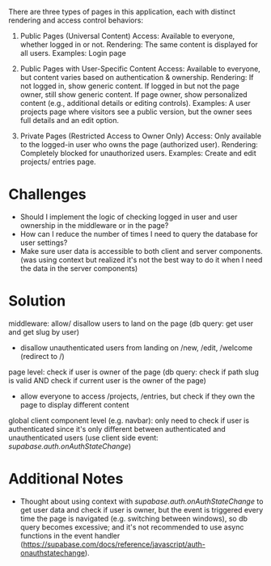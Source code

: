 There are three types of pages in this application, each with distinct rendering and access control behaviors:

1. Public Pages (Universal Content)
Access: Available to everyone, whether logged in or not.
Rendering: The same content is displayed for all users.
Examples: Login page

2. Public Pages with User-Specific Content
Access: Available to everyone, but content varies based on authentication & ownership.
Rendering:
If not logged in, show generic content.
If logged in but not the page owner, still show generic content.
If page owner, show personalized content (e.g., additional details or editing controls).
Examples: A user projects page where visitors see a public version, but the owner sees full details and an edit option.

3. Private Pages (Restricted Access to Owner Only)
Access: Only available to the logged-in user who owns the page (authorized user).
Rendering: Completely blocked for unauthorized users.
Examples: Create and edit projects/ entries page.

# Challenges
- Should I implement the logic of checking logged in user and user ownership in the middleware or in the page?
- How can I reduce the number of times I need to query the database for user settings?
- Make sure user data is accessible to both client and server components. (was using context but realized it's not the best way to do it when I need the data in the server components)

# Solution
middleware: allow/ disallow users to land on the page (db query: get user and get slug by user)
- disallow unauthenticated users from landing on /new, /edit, /welcome (redirect to /)

page level: check if user is owner of the page (db query: check if path slug is valid AND check if current user is the owner of the page)
- allow everyone to access /projects, /entries, but check if they own the page to display different content

global client component level (e.g. navbar): only need to check if user is authenticated since it's only different between authenticated and unauthenticated users (use client side event: *supabase.auth.onAuthStateChange*)

# Additional Notes
- Thought about using context with *supabase.auth.onAuthStateChange* to get user data and check if user is owner, but the event is triggered every time the page is navigated (e.g. switching between windows), so db query becomes excessive; and it's not recommended to use async functions in the event handler (https://supabase.com/docs/reference/javascript/auth-onauthstatechange).